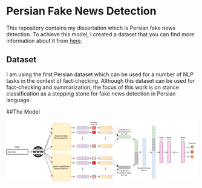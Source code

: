 # Persian Fake News Detection

This repository contains my dissertation which is Persian fake news detection. To achieve this model, I created a dataset that you can find more information about it from [here](https://github.com/Zarharan/PersianStanceDetection).

## Dataset
I am using the first Persian dataset which can be used for a number of NLP tasks in the context of fact-checking. Although this dataset can be used for fact-checking and summarization, the focus of this work is on stance classification as a stepping stone for fake news detection in Persian language.

##The Model

![My proposed model in order to develop fake news detection](https://github.com/Zarharan/PersianFakeNewsDetection/blob/main/Files/Model.png)
